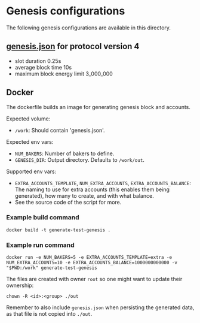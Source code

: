 # Genesis configurations

The following genesis configurations are available in this directory.

## [genesis.json](./genesis.json) for protocol version 4

   - slot duration 0.25s
   - average block time 10s
   - maximum block energy limit 3_000_000

## Docker

The dockerfile builds an image for generating genesis block and accounts.

Expected volume:
* `/work`: Should contain 'genesis.json'.

Expected env vars:
* `NUM_BAKERS`: Number of bakers to define.
* `GENESIS_DIR`: Output directory. Defaults to `/work/out`.

Supported env vars:
* `EXTRA_ACCOUNTS_TEMPLATE`, `NUM_EXTRA_ACCOUNTS`, `EXTRA_ACCOUNTS_BALANCE`:
  The naming to use for extra accounts (this enables them being generated), how many to create, and with what balance.
* See the source code of the script for more.

### Example build command

```shell
docker build -t generate-test-genesis .
```

### Example run command

```shell
docker run -e NUM_BAKERS=5 -e EXTRA_ACCOUNTS_TEMPLATE=extra -e NUM_EXTRA_ACCOUNTS=10 -e EXTRA_ACCOUNTS_BALANCE=1000000000000 -v "$PWD:/work" generate-test-genesis
```

The files are created with owner `root` so one might want to update their ownership:

```shell
chown -R <id>:<group> ./out
```

Remember to also include `genesis.json` when persisting the generated data, as that file is not copied into `./out`.
